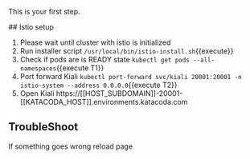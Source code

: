 This is your first step.

## Istio setup

1. Please wait until cluster with istio is initialized
1. Run installer script `/usr/local/bin/istio-install.sh`{{execute}}
1. Check if pods are is READY state `kubectl get pods --all-namespaces`{{execute T1}}
1. Port forward Kiali `kubectl port-forward svc/kiali 20001:20001 -n istio-system --address 0.0.0.0`{{execute T2}}
1. Open Kiali https://[[HOST_SUBDOMAIN]]-20001-[[KATACODA_HOST]].environments.katacoda.com

## TroubleShoot

If something goes wrong reload page
